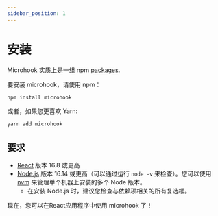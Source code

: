 ```yaml
---
sidebar_position: 1
---
```


# 安装

Microhook 实质上是一组 npm [packages](https://github.com/Ruimve/microhook).

要安装 microhook，请使用 npm：

```bash
npm install microhook
```

或者，如果您更喜欢 Yarn:

```bash
yarn add microhook
```

## 要求

- [React](https://react.zcopy.site/) 版本 16.8 或更高
- [Node.js](https://nodejs.org/en/download) 版本 16.14 或更高（可以通过运行 `node -v` 来检查）。您可以使用 [nvm](https://github.com/nvm-sh/nvm) 来管理单个机器上安装的多个 Node 版本。
  - 在安装 Node.js 时，建议您检查与依赖项相关的所有复选框。

现在，您可以在React应用程序中使用 microhook 了！

